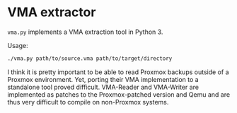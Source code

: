 VMA extractor
=============

`vma.py` implements a VMA extraction tool in Python 3.

Usage:
```sh
./vma.py path/to/source.vma path/to/target/directory
```

I think it is pretty important to be able to read Proxmox backups outside of a
Proxmox environment. Yet, porting their VMA implementation to a standalone
tool proved difficult. VMA-Reader and VMA-Writer are implemented as patches to
the Proxmox-patched version and Qemu and are thus very difficult to compile on
non-Proxmox systems.

